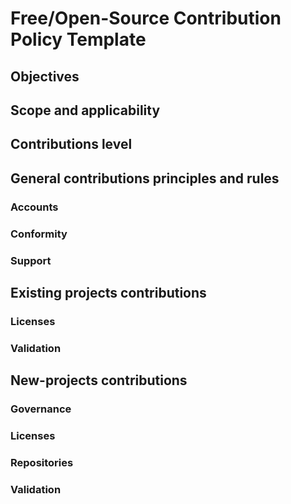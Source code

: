 # Free/Open-Source Contribution Policy Template

## Objectives

## Scope and applicability

## Contributions level

## General contributions principles and rules

### Accounts

### Conformity

### Support

## Existing projects contributions

### Licenses

### Validation

## New-projects contributions

### Governance

### Licenses

### Repositories

### Validation
